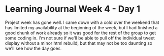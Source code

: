 # Learning Journal Week 4 - Day 1
Project week has gone well.  I came down with a cold over the weekend that has limited my availability at the beginning of the week, but I had finished a good chunk of work already so it was good for the rest of the group to get some coding in.  I'm not sure if we'll be able to pull off the individual tweet display without a minor html rebuild, but that may not be too daunting so we'll see how the day goes.
